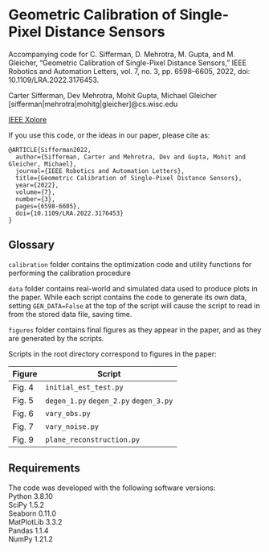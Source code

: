 # Geometric Calibration of Single-Pixel Distance Sensors

Accompanying code for C. Sifferman, D. Mehrotra, M. Gupta, and M. Gleicher, “Geometric Calibration of Single-Pixel Distance Sensors,” IEEE Robotics and Automation Letters, vol. 7, no. 3, pp. 6598–6605, 2022, doi: 10.1109/LRA.2022.3176453. 

Carter Sifferman, Dev Mehrotra, Mohit Gupta, Michael Gleicher
[sifferman|mehrotra|mohitg|gleicher]@cs.wisc.edu

[IEEE Xplore](https://ieeexplore.ieee.org/document/9779560)

If you use this code, or the ideas in our paper, please cite as:

```
@ARTICLE{Sifferman2022,
  author={Sifferman, Carter and Mehrotra, Dev and Gupta, Mohit and Gleicher, Michael},
  journal={IEEE Robotics and Automation Letters},
  title={Geometric Calibration of Single-Pixel Distance Sensors},
  year={2022},
  volume={7},
  number={3},
  pages={6598-6605},
  doi={10.1109/LRA.2022.3176453}
}

```

## Glossary

`calibration` folder contains the optimization code and utility functions for performing the calibration procedure

`data` folder contains real-world and simulated data used to produce plots in the paper. While each script contains the code to generate its own data, setting `GEN_DATA=False` at the top of the script will cause the script to read in from the stored data file, saving time.

`figures` folder contains final figures as they appear in the paper, and as they are generated by the scripts.

Scripts in the root directory correspond to figures in the paper:

|Figure|Script|
|----|----|
|Fig. 4| `initial_est_test.py` |
|Fig. 5| `degen_1.py` `degen_2.py` `degen_3.py` |
|Fig. 6| `vary_obs.py` |
|Fig. 7| `vary_noise.py` |
|Fig. 9| `plane_reconstruction.py` |

## Requirements

The code was developed with the following software versions:<br>
Python 3.8.10<br>
SciPy 1.5.2<br>
Seaborn 0.11.0<br>
MatPlotLib 3.3.2<br>
Pandas 1.1.4<br>
NumPy 1.21.2
